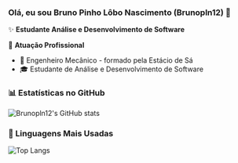 ### Olá, eu sou Bruno Pinho Lôbo Nascimento  (Brunopln12) 👋

✨ **Estudante Análise e Desenvolvimento de Software**

🏢 **Atuação Profissional**
- 🚀 Engenheiro Mecânico - formado pela Estácio de Sá
- 🎓 Estudante de Análise e Desenvolvimento de Software

### 📊 Estatísticas no GitHub

![Brunopln12's GitHub stats](https://github-readme-stats.vercel.app/api?username=Brunopln12&show_icons=true&theme=dracula)

### 🚀 Linguagens Mais Usadas

![Top Langs](https://github-readme-stats.vercel.app/api/top-langs/?username=Brunopln12&layout=compact)

